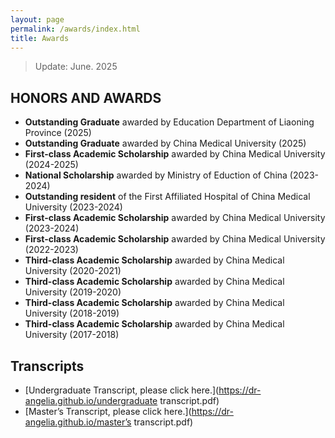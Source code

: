 ```yaml
---
layout: page
permalink: /awards/index.html
title: Awards
---
```


> Update: June. 2025

## HONORS AND AWARDS

- **Outstanding Graduate** awarded by Education Department of Liaoning Province (2025)
- **Outstanding Graduate** awarded by China Medical University (2025)
- **First-class Academic Scholarship** awarded by China Medical University (2024-2025)
- **National Scholarship** awarded by Ministry of Eduction of China (2023-2024)<br>
- **Outstanding resident** of the First Affiliated Hospital of China Medical University (2023-2024)<br>
- **First-class Academic Scholarship** awarded by China Medical University (2023-2024)<br>
- **First-class Academic Scholarship** awarded by China Medical University (2022-2023)<br>
- **Third-class Academic Scholarship** awarded by China Medical University (2020-2021)<br>
- **Third-class Academic Scholarship** awarded by China Medical University (2019-2020)<br>
- **Third-class Academic Scholarship** awarded by China Medical University (2018-2019)<br>
- **Third-class Academic Scholarship** awarded by China Medical University (2017-2018)<br>

## Transcripts

- [Undergraduate Transcript, please click here.](https://dr-angelia.github.io/undergraduate transcript.pdf)
- [Master’s Transcript, please click here.](https://dr-angelia.github.io/master’s transcript.pdf)

<br>
